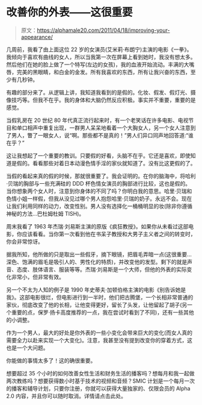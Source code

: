 # 改善你的外表——这很重要

> 原文：<https://alphamale20.com/2011/04/18/improving-your-appearance/>

几周前，我看了由上面这位 22 岁的女演员(艾米莉·布朗宁)主演的电影《一拳》。我倾向于喜欢有曲线的女人，所以当我第一次在屏幕上看到她时，我没有想太多。然后他们在她的脸上做了一个特写(左边的女孩)，我的血液开始流动。丰满的大嘴唇，完美的黑眼睛，和白金的金发。所有我喜欢的东西，所有让我兴奋的东西，至少有几秒钟。

有趣的部分来了。从逻辑上讲，我知道我看到的是假的。化妆、假发、假灯光、摄像技巧等。但我不在乎。我的身体和大脑仍然反应积极。事实并不重要，重要的是感觉。

当假乳房在 20 世纪 80 年代真正流行起来时，有一个老笑话在许多电影、电视节目和单口相声中重复出现，一群男人呆呆地看着一个大胸女人，另一个女人注意到了男人，瞥了一眼女人，说“啊。那些都不是真的！”男人们异口同声地回答道:“谁在乎？”

这让我想起了一个重要的教训。只要假的好看，头脑不在乎。它还是喜欢，即使知道是假的。看看那些对着日本动漫色情手淫的家伙就知道了。没有比这更假的了。

当假的看起来真的假的时候，那就很重要了。我会证明的。在你的脑海中，将哈利·贝瑞的胸部与一些充满硅的 DDD 杯色情女演员的胸部进行比较，这也是假的。当你想象两个女人时，注意到你身体的不同了吗？你明白我的意思。哈里·贝瑞和色情小姐一样假，但我从没见过哪个男人抱怨哈里·贝瑞的奶子。永远不会。现在让我们利用同样的动力，改变性别。男人没有选择化一桶桶明显的妆(除非你遵循神秘的方法...巴杜姆杜姆 TISH)。

周末我看了 1963 年杰瑞·刘易斯主演的原版《疯狂教授》。如果你从未看过这部电影，你应该看看。当你第一次看到他在书呆子教授和大男子主义者之间的转变时，你会非常惊讶。

据我所知，他所做的只是取出一些假牙，摘下眼镜，把眉毛弄暗一点(这很重要...深色、饱满的眉毛是吸引人的、男性化的特质)，并改变他的发型。剩下的就是声音、态度、肢体语言、服装等等。杰瑞·刘易斯是一个大师，但他的外表的实际变化非常小，但非常有效。

另一个不太为人知的例子是 1990 年史蒂夫·加顿伯格主演的电影《别告诉她是我》。这部电影很烂，但电影进行到一半时，他们把古腾堡，一个长相非常普通的家伙，彻底改变了他的长相，让他变得更好，留长了头发，让他留起了胡子(另一个重要的点，保罗·扬卡高度推荐的一点，我在尝试时看到了不同)，还有一些其他的小调整。

作为一个男人，最大的好处是你外表的一些小变化会带来巨大的变化(而女人真的需要全力以赴来实现一个大变化)。注意，我甚至没有提到改变你的穿着方式，这也是一个大问题。

你能做的事情太多了！这的确很重要。

想要超过 35 个小时的如何改善女性生活和财务生活的播客吗？想每月和我一起做两次教练吗？想要获得数小时基于技术的视频和音频？SMIC 计划是一个每月一次的播客和辅导计划，只要你注册，你就可以获得大量独家的、仅限会员的 Alpha 2.0 内容，并且你可以随时取消。详情请点击此处。